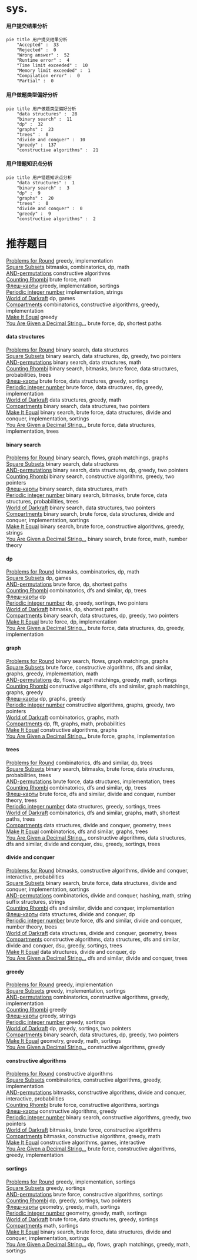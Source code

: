 # sys.
<!-- tabs:start -->
#### **用户提交结果分析**

```mermaid
pie title 用户提交结果分析
    "Accepted" :  33
    "Rejected" :  0
    "Wrong answer" :  52
    "Runtime error" :  4
    "Time limit exceeded" :  10
    "Memory limit exceeded" :  1
    "Compilation error" :  0
    "Partial" :  0
```
#### **用户做题类型偏好分析**

```mermaid
pie title 用户做题类型偏好分析
    "data structures" :  28
    "binary search" :  11
    "dp" :  32
    "graphs" :  23
    "trees" :  0
    "divide and conquer" :  10
    "greedy" :  137
    "constructive algorithms" :  21
```
#### **用户错题知识点分析**

```mermaid
pie title 用户错题知识点分析
    "data structures" :  1
    "binary search" :  3
    "dp" :  9
    "graphs" :  20
    "trees" :  0
    "divide and conquer" :  0
    "greedy" :  9
    "constructive algorithms" :  2
```
<!-- tabs:end -->
# 推荐题目
[Problems for Round](http://codeforces.com/problemset/problem/673/B)		greedy,
                        implementation		  
[Square Subsets](http://codeforces.com/problemset/problem/895/C)		bitmasks,
                        combinatorics,
                        dp,
                        math		  
[AND-permutations](http://codeforces.com/problemset/problem/909/F)		constructive algorithms		  
[Counting Rhombi](http://codeforces.com/problemset/problem/189/B)		brute force,
                        math		  
[Флеш-карты](http://codeforces.com/problemset/problem/609/A)		greedy,
                        implementation,
                        sortings		  
[Periodic integer number](http://codeforces.com/problemset/problem/1219/C)		implementation,
                        strings		  
[World of Darkraft](http://codeforces.com/problemset/problem/138/D)		dp,
                        games		  
[Compartments](http://codeforces.com/problemset/problem/356/C)		combinatorics,
                        constructive algorithms,
                        greedy,
                        implementation		  
[Make It Equal](http://codeforces.com/problemset/problem/1065/C)		greedy		  
[You Are Given a Decimal String...](http://codeforces.com/problemset/problem/1202/B)		brute force,
                        dp,
                        shortest paths		  
<!-- tabs:start -->
#### **data structures**
[Problems for Round](https://codeforces.com/contest/948/problem/C)		binary search,
                        data structures		  
[Square Subsets](http://codeforces.com/problemset/problem/1492/C)		binary search,
                        data structures,
                        dp,
                        greedy,
                        two pointers		  
[AND-permutations](http://codeforces.com/problemset/problem/1490/G)		binary search,
                        data structures,
                        math		  
[Counting Rhombi](http://codeforces.com/problemset/problem/1479/D)		binary search,
                        bitmasks,
                        brute force,
                        data structures,
                        probabilities,
                        trees		  
[Флеш-карты](http://codeforces.com/problemset/problem/1497/A)		brute force,
                        data structures,
                        greedy,
                        sortings		  
[Periodic integer number](http://codeforces.com/problemset/problem/1491/C)		brute force,
                        data structures,
                        dp,
                        greedy,
                        implementation		  
[World of Darkraft](http://codeforces.com/problemset/problem/1492/B)		data structures,
                        greedy,
                        math		  
[Compartments](http://codeforces.com/problemset/problem/1436/E)		binary search,
                        data structures,
                        two pointers		  
[Make It Equal](http://codeforces.com/problemset/problem/1461/D)		binary search,
                        brute force,
                        data structures,
                        divide and conquer,
                        implementation,
                        sortings		  
[You Are Given a Decimal String...](http://codeforces.com/problemset/problem/1511/C)		brute force,
                        data structures,
                        implementation,
                        trees		  
#### **binary search**
[Problems for Round](http://codeforces.com/problemset/problem/1423/B)		binary search,
                        flows,
                        graph matchings,
                        graphs		  
[Square Subsets](https://codeforces.com/contest/948/problem/C)		binary search,
                        data structures		  
[AND-permutations](http://codeforces.com/problemset/problem/1492/C)		binary search,
                        data structures,
                        dp,
                        greedy,
                        two pointers		  
[Counting Rhombi](http://codeforces.com/problemset/problem/1463/D)		binary search,
                        constructive algorithms,
                        greedy,
                        two pointers		  
[Флеш-карты](http://codeforces.com/problemset/problem/1490/G)		binary search,
                        data structures,
                        math		  
[Periodic integer number](http://codeforces.com/problemset/problem/1479/D)		binary search,
                        bitmasks,
                        brute force,
                        data structures,
                        probabilities,
                        trees		  
[World of Darkraft](http://codeforces.com/problemset/problem/1436/E)		binary search,
                        data structures,
                        two pointers		  
[Compartments](http://codeforces.com/problemset/problem/1461/D)		binary search,
                        brute force,
                        data structures,
                        divide and conquer,
                        implementation,
                        sortings		  
[Make It Equal](http://codeforces.com/problemset/problem/1493/C)		binary search,
                        brute force,
                        constructive algorithms,
                        greedy,
                        strings		  
[You Are Given a Decimal String...](http://codeforces.com/problemset/problem/1487/D)		binary search,
                        brute force,
                        math,
                        number theory		  
#### **dp**
[Problems for Round](http://codeforces.com/problemset/problem/895/C)		bitmasks,
                        combinatorics,
                        dp,
                        math		  
[Square Subsets](http://codeforces.com/problemset/problem/138/D)		dp,
                        games		  
[AND-permutations](http://codeforces.com/problemset/problem/1202/B)		brute force,
                        dp,
                        shortest paths		  
[Counting Rhombi](http://codeforces.com/problemset/problem/1499/F)		combinatorics,
                        dfs and similar,
                        dp,
                        trees		  
[Флеш-карты](http://codeforces.com/problemset/problem/1110/D)		dp		  
[Periodic integer number](http://codeforces.com/problemset/problem/1394/A)		dp,
                        greedy,
                        sortings,
                        two pointers		  
[World of Darkraft](http://codeforces.com/problemset/problem/913/E)		bitmasks,
                        dp,
                        shortest paths		  
[Compartments](http://codeforces.com/problemset/problem/1492/C)		binary search,
                        data structures,
                        dp,
                        greedy,
                        two pointers		  
[Make It Equal](https://codeforces.com/contest/1457/problem/C)		brute force,
                        dp,
                        implementation		  
[You Are Given a Decimal String...](http://codeforces.com/problemset/problem/1491/C)		brute force,
                        data structures,
                        dp,
                        greedy,
                        implementation		  
#### **graph**
[Problems for Round](http://codeforces.com/problemset/problem/1423/B)		binary search,
                        flows,
                        graph matchings,
                        graphs		  
[Square Subsets](http://codeforces.com/problemset/problem/1487/C)		brute force,
                        constructive algorithms,
                        dfs and similar,
                        graphs,
                        greedy,
                        implementation,
                        math		  
[AND-permutations](http://codeforces.com/problemset/problem/1437/C)		dp,
                        flows,
                        graph matchings,
                        greedy,
                        math,
                        sortings		  
[Counting Rhombi](http://codeforces.com/problemset/problem/1470/D)		constructive algorithms,
                        dfs and similar,
                        graph matchings,
                        graphs,
                        greedy		  
[Флеш-карты](http://codeforces.com/problemset/problem/1476/C)		dp,
                        graphs,
                        greedy		  
[Periodic integer number](http://codeforces.com/problemset/problem/1304/D)		constructive algorithms,
                        graphs,
                        greedy,
                        two pointers		  
[World of Darkraft](http://codeforces.com/problemset/problem/1475/C)		combinatorics,
                        graphs,
                        math		  
[Compartments](http://codeforces.com/problemset/problem/553/E)		dp,
                        fft,
                        graphs,
                        math,
                        probabilities		  
[Make It Equal](http://codeforces.com/problemset/problem/1495/C)		constructive algorithms,
                        graphs		  
[You Are Given a Decimal String...](http://codeforces.com/problemset/problem/1510/K)		brute force,
                        graphs,
                        implementation		  
#### **trees**
[Problems for Round](http://codeforces.com/problemset/problem/1499/F)		combinatorics,
                        dfs and similar,
                        dp,
                        trees		  
[Square Subsets](http://codeforces.com/problemset/problem/1479/D)		binary search,
                        bitmasks,
                        brute force,
                        data structures,
                        probabilities,
                        trees		  
[AND-permutations](http://codeforces.com/problemset/problem/1511/C)		brute force,
                        data structures,
                        implementation,
                        trees		  
[Counting Rhombi](http://codeforces.com/problemset/problem/1499/F)		combinatorics,
                        dfs and similar,
                        dp,
                        trees		  
[Флеш-карты](http://codeforces.com/problemset/problem/1491/E)		brute force,
                        dfs and similar,
                        divide and conquer,
                        number theory,
                        trees		  
[Periodic integer number](http://codeforces.com/problemset/problem/1466/D)		data structures,
                        greedy,
                        sortings,
                        trees		  
[World of Darkraft](http://codeforces.com/problemset/problem/1495/D)		combinatorics,
                        dfs and similar,
                        graphs,
                        math,
                        shortest paths,
                        trees		  
[Compartments](http://codeforces.com/problemset/problem/1303/G)		data structures,
                        divide and conquer,
                        geometry,
                        trees		  
[Make It Equal](http://codeforces.com/problemset/problem/1454/E)		combinatorics,
                        dfs and similar,
                        graphs,
                        trees		  
[You Are Given a Decimal String...](http://codeforces.com/problemset/problem/1494/D)		constructive algorithms,
                        data structures,
                        dfs and similar,
                        divide and conquer,
                        dsu,
                        greedy,
                        sortings,
                        trees		  
#### **divide and conquer**
[Problems for Round](http://codeforces.com/problemset/problem/1364/E)		bitmasks,
                        constructive algorithms,
                        divide and conquer,
                        interactive,
                        probabilities		  
[Square Subsets](http://codeforces.com/problemset/problem/1461/D)		binary search,
                        brute force,
                        data structures,
                        divide and conquer,
                        implementation,
                        sortings		  
[AND-permutations](http://codeforces.com/problemset/problem/1466/G)		combinatorics,
                        divide and conquer,
                        hashing,
                        math,
                        string suffix structures,
                        strings		  
[Counting Rhombi](http://codeforces.com/problemset/problem/1490/D)		dfs and similar,
                        divide and conquer,
                        implementation		  
[Флеш-карты](https://codeforces.com/contest/1483/problem/C)		data structures,
                        divide and conquer,
                        dp		  
[Periodic integer number](http://codeforces.com/problemset/problem/1491/E)		brute force,
                        dfs and similar,
                        divide and conquer,
                        number theory,
                        trees		  
[World of Darkraft](http://codeforces.com/problemset/problem/1303/G)		data structures,
                        divide and conquer,
                        geometry,
                        trees		  
[Compartments](http://codeforces.com/problemset/problem/1494/D)		constructive algorithms,
                        data structures,
                        dfs and similar,
                        divide and conquer,
                        dsu,
                        greedy,
                        sortings,
                        trees		  
[Make It Equal](http://codeforces.com/problemset/problem/1482/E)		data structures,
                        divide and conquer,
                        dp		  
[You Are Given a Decimal String...](http://codeforces.com/problemset/problem/566/C)		dfs and similar,
                        divide and conquer,
                        trees		  
#### **greedy**
[Problems for Round](http://codeforces.com/problemset/problem/673/B)		greedy,
                        implementation		  
[Square Subsets](http://codeforces.com/problemset/problem/609/A)		greedy,
                        implementation,
                        sortings		  
[AND-permutations](http://codeforces.com/problemset/problem/356/C)		combinatorics,
                        constructive algorithms,
                        greedy,
                        implementation		  
[Counting Rhombi](http://codeforces.com/problemset/problem/1065/C)		greedy		  
[Флеш-карты](http://codeforces.com/problemset/problem/464/A)		greedy,
                        strings		  
[Periodic integer number](http://codeforces.com/problemset/problem/492/C)		greedy,
                        sortings		  
[World of Darkraft](http://codeforces.com/problemset/problem/1394/A)		dp,
                        greedy,
                        sortings,
                        two pointers		  
[Compartments](http://codeforces.com/problemset/problem/1492/C)		binary search,
                        data structures,
                        dp,
                        greedy,
                        two pointers		  
[Make It Equal](https://codeforces.com/contest/1496/problem/C)		geometry,
                        greedy,
                        math,
                        sortings		  
[You Are Given a Decimal String...](http://codeforces.com/problemset/problem/1493/A)		constructive algorithms,
                        greedy		  
#### **constructive algorithms**
[Problems for Round](http://codeforces.com/problemset/problem/909/F)		constructive algorithms		  
[Square Subsets](http://codeforces.com/problemset/problem/356/C)		combinatorics,
                        constructive algorithms,
                        greedy,
                        implementation		  
[AND-permutations](http://codeforces.com/problemset/problem/1364/E)		bitmasks,
                        constructive algorithms,
                        divide and conquer,
                        interactive,
                        probabilities		  
[Counting Rhombi](http://codeforces.com/problemset/problem/1375/D)		brute force,
                        constructive algorithms,
                        sortings		  
[Флеш-карты](http://codeforces.com/problemset/problem/1493/A)		constructive algorithms,
                        greedy		  
[Periodic integer number](http://codeforces.com/problemset/problem/1463/D)		binary search,
                        constructive algorithms,
                        greedy,
                        two pointers		  
[World of Darkraft](https://codeforces.com/contest/1456/problem/B)		bitmasks,
                        brute force,
                        constructive algorithms		  
[Compartments](http://codeforces.com/problemset/problem/1492/D)		bitmasks,
                        constructive algorithms,
                        greedy,
                        math		  
[Make It Equal](https://codeforces.com/contest/1504/problem/D)		constructive algorithms,
                        games,
                        interactive		  
[You Are Given a Decimal String...](https://codeforces.com/contest/1483/problem/A)		brute force,
                        constructive algorithms,
                        greedy,
                        implementation		  
#### **sortings**
[Problems for Round](http://codeforces.com/problemset/problem/609/A)		greedy,
                        implementation,
                        sortings		  
[Square Subsets](http://codeforces.com/problemset/problem/492/C)		greedy,
                        sortings		  
[AND-permutations](http://codeforces.com/problemset/problem/1375/D)		brute force,
                        constructive algorithms,
                        sortings		  
[Counting Rhombi](http://codeforces.com/problemset/problem/1394/A)		dp,
                        greedy,
                        sortings,
                        two pointers		  
[Флеш-карты](https://codeforces.com/contest/1496/problem/C)		geometry,
                        greedy,
                        math,
                        sortings		  
[Periodic integer number](http://codeforces.com/problemset/problem/1495/A)		geometry,
                        greedy,
                        math,
                        sortings		  
[World of Darkraft](http://codeforces.com/problemset/problem/1497/A)		brute force,
                        data structures,
                        greedy,
                        sortings		  
[Compartments](http://codeforces.com/problemset/problem/1427/A)		math,
                        sortings		  
[Make It Equal](http://codeforces.com/problemset/problem/1461/D)		binary search,
                        brute force,
                        data structures,
                        divide and conquer,
                        implementation,
                        sortings		  
[You Are Given a Decimal String...](http://codeforces.com/problemset/problem/1437/C)		dp,
                        flows,
                        graph matchings,
                        greedy,
                        math,
                        sortings		  
<!-- tabs:end -->
